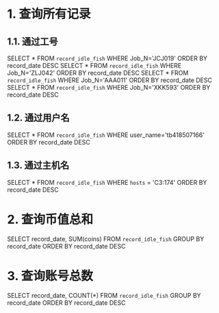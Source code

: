 # 1. 查询所有记录

## 1.1. 通过工号

SELECT * FROM `record_idle_fish` WHERE Job_N='JCJ019' ORDER BY record_date DESC
SELECT * FROM `record_idle_fish` WHERE Job_N='ZLJ042' ORDER BY record_date DESC
SELECT * FROM `record_idle_fish` WHERE Job_N='AAA011' ORDER BY record_date DESC
SELECT * FROM `record_idle_fish` WHERE Job_N='XKK593' ORDER BY record_date DESC

## 1.2. 通过用户名

SELECT * FROM `record_idle_fish` WHERE user_name='tb418507166' ORDER BY record_date DESC

## 1.3. 通过主机名

SELECT * FROM `record_idle_fish` WHERE `hosts` = 'C3:174' ORDER BY record_date DESC

# 2. 查询币值总和

SELECT record_date, SUM(coins) FROM `record_idle_fish` GROUP BY record_date ORDER BY record_date DESC

# 3. 查询账号总数

SELECT record_date, COUNT(*) FROM `record_idle_fish` GROUP BY record_date ORDER BY record_date DESC